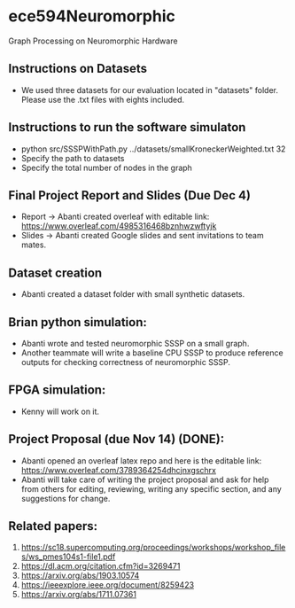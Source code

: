 # ece594Neuromorphic
Graph Processing on Neuromorphic Hardware

## Instructions on Datasets
* We used three datasets for our evaluation located in "datasets" folder. Please use the .txt files with eights included.

## Instructions to run the software simulaton
* python src/SSSPWithPath.py ../datasets/smallKroneckerWeighted.txt 32
* Specify the path to datasets 
* Specify the total number of nodes in the graph 

## Final Project Report and Slides (Due Dec 4)
* Report -> Abanti created overleaf with editable link: https://www.overleaf.com/4985316468bznhwzwftyjk
* Slides -> Abanti created Google slides and sent invitations to team mates. 

## Dataset creation
* Abanti created a dataset folder with small synthetic datasets. 

## Brian python simulation:
* Abanti wrote and tested neuromorphic SSSP on a small graph. 
* Another teammate will write a baseline CPU SSSP to produce reference outputs for checking correctness of neuromorphic SSSP.

## FPGA simulation:
* Kenny will work on it. 

## Project Proposal (due Nov 14) (DONE):
* Abanti opened an overleaf latex repo and here is the editable link: https://www.overleaf.com/3789364254dhcjnxgschrx
* Abanti will take care of writing the project proposal and ask for help from others for editing, reviewing, writing any specific section, and any suggestions for change. 

## Related papers: 
1) https://sc18.supercomputing.org/proceedings/workshops/workshop_files/ws_pmes104s1-file1.pdf
2) https://dl.acm.org/citation.cfm?id=3269471
3) https://arxiv.org/abs/1903.10574
4) https://ieeexplore.ieee.org/document/8259423
5) https://arxiv.org/abs/1711.07361
